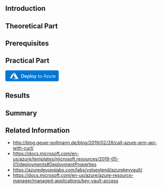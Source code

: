 # 
## Introduction
## Theoretical Part
## Prerequisites
## Practical Part

<a href="https://portal.azure.com/#create/Microsoft.Template/uri/https%3A%2F%2Fraw.githubusercontent.com%2Fgroovy-sky%2Fazure%2Fmaster%2Fdevops-docker-build-01%2Fazuredeploy.json" target="_blank"> <img src="https://raw.githubusercontent.com/Azure/azure-quickstart-templates/master/1-CONTRIBUTION-GUIDE/images/deploytoazure.png"/> </a> 

## Results
## Summary
## Related Information

* http://blog.geuer-pollmann.de/blog/2019/02/28/call-azure-arm-api-with-curl/
* https://docs.microsoft.com/en-us/azure/templates/microsoft.resources/2019-05-01/deployments#DeploymentProperties
* https://azuredevopslabs.com/labs/vstsextend/azurekeyvault/
* https://docs.microsoft.com/en-us/azure/azure-resource-manager/managed-applications/key-vault-access